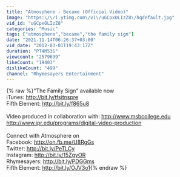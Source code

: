 ```yaml
---
title: "Atmosphere - Became (Official Video)"
image: "https:\/\/i.ytimg.com\/vi\/uGCpxOLIzZ8\/hqdefault.jpg"
vid_id: "uGCpxOLIzZ8"
categories: "Music"
tags: ["atmosphere","became","the family sign"]
date: "2021-11-14T06:26:37+03:00"
vid_date: "2012-03-01T19:43:17Z"
duration: "PT4M53S"
viewcount: "2579699"
likeCount: "19403"
dislikeCount: "499"
channel: "Rhymesayers Entertainment"
---
```

{% raw %}&quot;The Family Sign&quot; available now <br />iTunes: <a rel="nofollow" target="blank" href="http://bit.ly/tfsitnspre">http://bit.ly/tfsitnspre</a> <br />Fifth Element: <a rel="nofollow" target="blank" href="http://bit.ly/f865u8">http://bit.ly/f865u8</a><br /><br />Video produced in collaboration with: <a rel="nofollow" target="blank" href="http://www.msbcollege.edu">http://www.msbcollege.edu</a><br /><a rel="nofollow" target="blank" href="http://www.ipr.edu/programs/digital-video-production">http://www.ipr.edu/programs/digital-video-production</a><br /><br />Connect with Atmosphere on<br />Facebook: <a rel="nofollow" target="blank" href="http://on.fb.me/U8RgGs">http://on.fb.me/U8RgGs</a><br />Twitter: <a rel="nofollow" target="blank" href="http://bit.ly/PeTLCy">http://bit.ly/PeTLCy</a><br />Instagram: <a rel="nofollow" target="blank" href="http://bit.ly/15ZgyOR">http://bit.ly/15ZgyOR</a><br />Rhymesayers: <a rel="nofollow" target="blank" href="http://bit.ly/PDGGms">http://bit.ly/PDGGms</a><br />Fifth Element: <a rel="nofollow" target="blank" href="http://bit.ly/OJV3o1">http://bit.ly/OJV3o1</a>{% endraw %}
